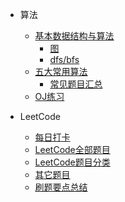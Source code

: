 * 算法
  * [基本数据结构与算法](algorithms/README.md)
    * [图](algorithms/graph.md)
    * [dfs/bfs](algorithms/dfs_bfs.md)
  * [五大常用算法](algorithms/五大常用算法.md)
    * [常见题目汇总](algorithms/questions/README.md)
  * [OJ练习](algorithms/oj.md)


* LeetCode
  * [每日打卡](每日打卡.md)
  * [LeetCode全部题目](LeetCode全部题目.md)
  * [LeetCode题目分类](LeetCode题目分类.md)
  * [其它题目](extras.md)
  * [刷题要点总结](others/Attention.md)